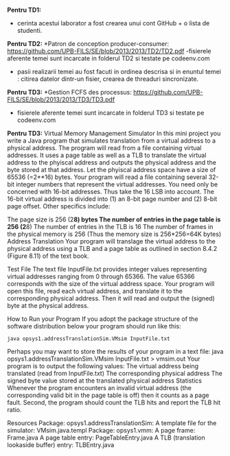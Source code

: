 <b>Pentru TD1:</b>
* cerinta acestui laborator a fost crearea unui cont GitHub + o lista de studenti. 
 
<b>Pentru TD2:</b>
*Patron de conception producer-consumer: https://github.com/UPB-FILS/SE/blob/2013/2013/TD2/TD2.pdf
-fisierele aferente temei sunt incarcate in folderul TD2 si testate pe codeenv.com
- pasii realizarii temei au fost facuti in ordinea descrisa si in enuntul temei : citirea datelor dintr-un fisier, crearea de threaduri sincronizate.


<b>Pentru TD3:</b>
*Gestion FCFS des processus: https://github.com/UPB-FILS/SE/blob/2013/2013/TD3/TD3.pdf
- fisierele aferente temei sunt incarcate in folderul TD3 si testate pe codeenv.com

<b>Pentru TD3:</b>
Virtual Memory Management Simulator
In this mini project you write a Java program that simulates translation from a virtual address to a physical address. The program will read from a file containing virtual addresses. It uses a page table as well as a TLB to translate the virtual address to the phyiscal address and outputs the physical address and the byte stored at that address. Let the phyiscal address space have a size of 65536 (=2**16) bytes. 
Your program will read a file containing several 32-bit integer numbers that represent the virtual addresses. You need only be concerned with 16-bit addresses. Thus take the 16 LSB into account. The 16-bit virtual address is divided into (1) an 8-bit page number and (2) 8-bit page offset. 
Other specifics include:

The page size is 256 (2**8) bytes
The number of entries in the page table is 256 (2**8)
The number of entries in the TLB is 16
The number of frames in the physical memory is 256 (Thus the memory size is 256*256=64K bytes)
Address Translation
Your program will translage the virtual address to the physical address using a TLB and a page table as outlined in section 8.4.2 (Figure 8.11) of the text book.

Test File The text file InputFile.txt provides integer values representing virtual addresses ranging from 0 through 65366. The value 65366 corresponds with the size of the virtual address space. Your program will open this file, read each virtual address, and translate it to the corresponding physical address. Then it will read and output the (signed) byte at the physical address.

How to Run your Program
If you adopt the package structure of the software distribution below your program should run like this:

    java opsys1.addressTranslationSim.VMsim InputFile.txt
Perhaps you may want to store the results of your program in a text file:
    java opsys1.addressTranslationSim.VMsim InputFile.txt > vmsim.out
Your program is to output the following values:
The virtual address being translated (read from InputFile.txt)
The corresponding physical address
The signed byte value stored at the translated physical address
Statistics
Whenever the program encounters an invalid virtual address (the corresponding valid bit in the page table is off) then it counts as a page fault. Second, the program should count the TLB hits and report the TLB hit ratio.

Resources
Package: opsys1.addressTranslationSim:
A template file for the simulator: VMsim.java.templ
Package: opsys1.vmm:
A page frame: Frame.java
A page table entry: PageTableEntry.java
A TLB (translation lookaside buffer) entry: TLBEntry.java
